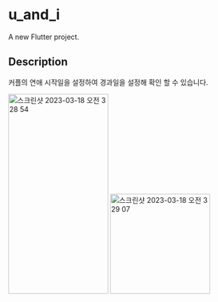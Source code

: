 # u_and_i

A new Flutter project.

## Description

커플의 연애 시작일을 설정하여 경과일을 설정해 확인 할 수 있습니다.

<div>
<img width="200" height="400"  alt="스크린샷 2023-03-18 오전 3 28 54" src="https://user-images.githubusercontent.com/58979877/225991724-3d0c933c-8b09-4e18-a836-478e4b767e06.png">
<img width="200" alt="스크린샷 2023-03-18 오전 3 29 07" src="https://user-images.githubusercontent.com/58979877/225991818-4534deaf-d13b-4fca-9783-95d60cb094d5.png">
</div>
